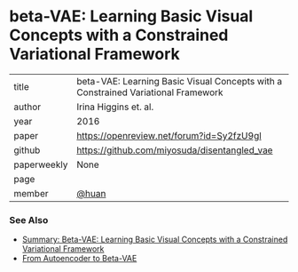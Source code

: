 # beta-VAE: Learning Basic Visual Concepts with a Constrained Variational Framework

|  |  |
| :--- | :--- |
| title | beta-VAE: Learning Basic Visual Concepts with a Constrained Variational Framework |
| author | Irina Higgins et. al. |
| year | 2016 |
| paper | https://openreview.net/forum?id=Sy2fzU9gl |
| github | https://github.com/miyosuda/disentangled_vae |
| paperweekly | None |
| page |  |
| member | [@huan](https://github.com/huan) |

### See Also

- [Summary: Beta-VAE: Learning Basic Visual Concepts with a Constrained Variational Framework](https://medium.com/uci-nlp/summary-beta-vae-learning-basic-visual-concepts-with-a-constrained-variational-framework-91ad843b49e8)
- [From Autoencoder to Beta-VAE](https://lilianweng.github.io/lil-log/2018/08/12/from-autoencoder-to-beta-vae.html)
